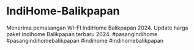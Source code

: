 # IndiHome-Balikpapan
Menerima pemasangan WI-FI IndiHome Balikpapan 2024. Update harga paket indihome Balikpapan terbaru 2024.
#pasangindihome #pasangindihomebalikpapan #indihome #indihomebalikpapan
